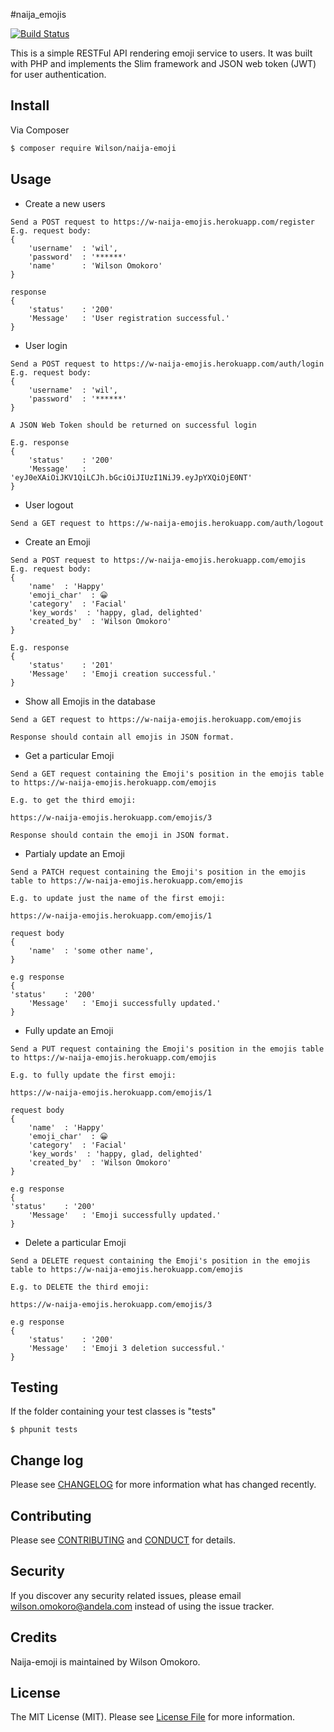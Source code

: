 #naija_emojis

[![Build Status](https://travis-ci.org/andela-womokoro/naija-emojis.svg)](https://travis-ci.org/andela-womokoro/naija_emojis)


This is a simple RESTFul API rendering emoji service to users. It was built with PHP and implements the Slim framework and JSON web token (JWT) for user authentication.

## Install

Via Composer

``` bash
$ composer require Wilson/naija-emoji
```

## Usage

- Create a new users

```
Send a POST request to https://w-naija-emojis.herokuapp.com/register
E.g. request body:
{
    'username'  : 'wil',
    'password'  : '******'
    'name'      : 'Wilson Omokoro'
}

response
{
    'status'    : '200'
    'Message'   : 'User registration successful.'
}
```

- User login

```
Send a POST request to https://w-naija-emojis.herokuapp.com/auth/login
E.g. request body:
{
    'username'  : 'wil',
    'password'  : '******'
}

A JSON Web Token should be returned on successful login

E.g. response
{
    'status'    : '200'
    'Message'   : 'eyJ0eXAiOiJKV1QiLCJh.bGciOiJIUzI1NiJ9.eyJpYXQiOjE0NT'
}
```

- User logout

```
Send a GET request to https://w-naija-emojis.herokuapp.com/auth/logout
```

- Create an Emoji

```
Send a POST request to https://w-naija-emojis.herokuapp.com/emojis
E.g. request body:
{
    'name'  : 'Happy'
    'emoji_char'  : 😀
    'category'  : 'Facial'
    'key_words'  : 'happy, glad, delighted'
    'created_by'  : 'Wilson Omokoro'
}

E.g. response
{
    'status'    : '201'
    'Message'   : 'Emoji creation successful.'
}
```

- Show all Emojis in the database

```
Send a GET request to https://w-naija-emojis.herokuapp.com/emojis

Response should contain all emojis in JSON format.
```

- Get a particular Emoji

```
Send a GET request containing the Emoji's position in the emojis table to https://w-naija-emojis.herokuapp.com/emojis

E.g. to get the third emoji:

https://w-naija-emojis.herokuapp.com/emojis/3

Response should contain the emoji in JSON format.
```

- Partialy update an Emoji

```
Send a PATCH request containing the Emoji's position in the emojis table to https://w-naija-emojis.herokuapp.com/emojis

E.g. to update just the name of the first emoji:

https://w-naija-emojis.herokuapp.com/emojis/1

request body
{
    'name'  : 'some other name',
}

e.g response
{
'status'    : '200'
    'Message'   : 'Emoji successfully updated.'
}
```

- Fully update an Emoji

```
Send a PUT request containing the Emoji's position in the emojis table to https://w-naija-emojis.herokuapp.com/emojis

E.g. to fully update the first emoji:

https://w-naija-emojis.herokuapp.com/emojis/1

request body
{
    'name'  : 'Happy'
    'emoji_char'  : 😀
    'category'  : 'Facial'
    'key_words'  : 'happy, glad, delighted'
    'created_by'  : 'Wilson Omokoro'
}

e.g response
{
'status'    : '200'
    'Message'   : 'Emoji successfully updated.'
}
```

- Delete a particular Emoji

```
Send a DELETE request containing the Emoji's position in the emojis table to https://w-naija-emojis.herokuapp.com/emojis

E.g. to DELETE the third emoji:

https://w-naija-emojis.herokuapp.com/emojis/3

e.g response
{
    'status'    : '200'
    'Message'   : 'Emoji 3 deletion successful.'
}
```


## Testing

If the  folder containing your test classes is "tests"

```
$ phpunit tests
```

## Change log

Please see [CHANGELOG](CHANGELOG.md) for more information what has changed recently.

## Contributing

Please see [CONTRIBUTING](CONTRIBUTING.md) and [CONDUCT](CONDUCT.md) for details.

## Security

If you discover any security related issues, please email wilson.omokoro@andela.com instead of using the issue tracker.

## Credits

Naija-emoji is maintained by Wilson Omokoro.

## License

The MIT License (MIT). Please see [License File](LICENSE.md) for more information.

[ico-version]: https://img.shields.io/packagist/v/league/:package_name.svg?style=flat-square
[ico-license]: https://img.shields.io/badge/license-MIT-brightgreen.svg?style=flat-square
[ico-travis]: https://img.shields.io/travis/thephpleague/:package_name/master.svg?style=flat-square
[ico-scrutinizer]: https://img.shields.io/scrutinizer/coverage/g/thephpleague/:package_name.svg?style=flat-square
[ico-code-quality]: https://img.shields.io/scrutinizer/g/thephpleague/:package_name.svg?style=flat-square
[ico-downloads]: https://img.shields.io/packagist/dt/league/:package_name.svg?style=flat-square

[link-packagist]: https://packagist.org/packages/league/:package_name
[link-travis]: https://travis-ci.org/thephpleague/:package_name
[link-scrutinizer]: https://scrutinizer-ci.com/g/thephpleague/:package_name/code-structure
[link-code-quality]: https://scrutinizer-ci.com/g/thephpleague/:package_name
[link-downloads]: https://packagist.org/packages/league/:package_name
[link-author]: https://github.com/:author_username
[link-contributors]: ../../contributors